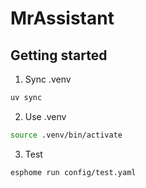# MrAssistant

## Getting started

1. Sync .venv

```bash
uv sync
```

2. Use .venv

```bash
source .venv/bin/activate
```

3. Test

```bash
esphome run config/test.yaml
```
